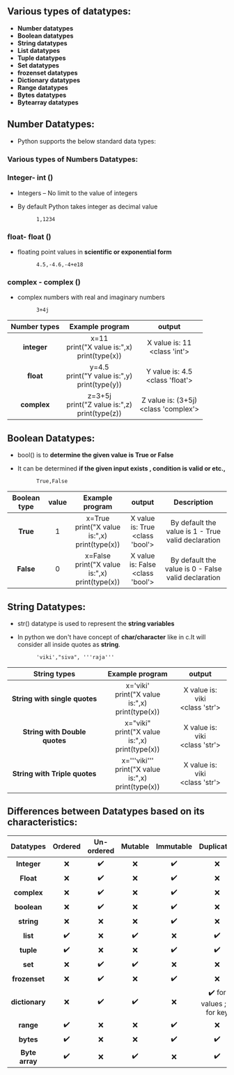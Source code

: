 ## Various types of datatypes:

- **Number datatypes**
- **Boolean datatypes**
- **String datatypes**
- **List datatypes**
- **Tuple datatypes**
- **Set datatypes**
- **frozenset datatypes**
- **Dictionary datatypes**
- **Range datatypes**
- **Bytes datatypes**
- **Bytearray datatypes**

## Number Datatypes: 

- Python supports the below standard data types: 

### Various types of Numbers Datatypes:

### Integer- int () 
    
- Integers – No limit to the value of integers
- By default Python takes integer as decimal value
                
            1,1234
### float- float ()

- floating point values in **scientific or exponential form**

            4.5,-4.6,-4+e18

### complex - complex ()

- complex numbers with real and imaginary numbers
            
            3+4j

|Number types | Example program   | output    |
| :---:   | :---: | :---: |
| **integer**  |  x=11 <br>  print("X value is:",x) <br>   print(type(x))   |  X value is: 11 <br> <class 'int'> |
| **float**    |  y=4.5  <br> print("Y value is:",y)  <br> print(type(y))   |   Y value is: 4.5 <br> <class 'float'> |
| **complex**  |     z=3+5j <br> print("Z value is:",z)  <br>print(type(z))               |   Z value is: (3+5j) <br> <class 'complex'>         |

## Boolean Datatypes:

- bool() is to **determine the given value is True or False**
- It can be determined **if the given input exists , condition is valid or etc.,**

            True,False

| Boolean type | value    | Example program   | output    |Description  |
| :---:   | :---: | :---: | :---: | :---: |
| **True** | 1   | x=True <br>  print("X value is:",x) <br>   print(type(x))   |  X value is: True <br> <class 'bool'> |By default the value is 1 - True valid declaration |
| **False**| 0    | x=False <br>  print("X value is:",x) <br>   print(type(x))   |  X value is: False <br> <class 'bool'>|By default the value is 0 - False valid declaration|

## String Datatypes:

- str() datatype is used to represent the **string variables**
- In python we don't have concept of **char/character** like in c.It will consider all inside quotes as **string**.

            'viki',"siva", '''raja'''

| String types | Example program   | output    |
| :---:   |  :---: | :---: |
| **String with single quotes** | x='viki' <br>  print("X value is:",x) <br>   print(type(x))   |  X value is: viki <br> <class 'str'> |
| **String with Double quotes** | x="viki" <br>  print("X value is:",x) <br>   print(type(x))   |  X value is: viki <br> <class 'str'> |
| **String with Triple quotes** | x='''viki''' <br>  print("X value is:",x) <br>   print(type(x))   |  X value is: viki <br> <class 'str'> |

## Differences between Datatypes based on its characteristics:

| **Datatypes**  |  **Ordered**   |  **Un-ordered** | **Mutable** | **Immutable** | **Duplicates** | **Indexing/Slicing** |
| :---:   | :---: | :---: | :---: | :---: | :---: | :---: | 
| **Integer**  |  :x:  |  :heavy_check_mark: | :x: | :heavy_check_mark: | :x: | :x: |
| **Float**  |  :x:  |  :heavy_check_mark: | :x: | :heavy_check_mark: | :x: | :x: |
| **complex**  |  :x:  |  :heavy_check_mark: | :x: | :heavy_check_mark: | :x: | :x: |
| **boolean**  |  :x:  |  :heavy_check_mark: | :x: | :heavy_check_mark: | :x: | :x: |
| **string**  |  :x:  |  :x: | :x: | :heavy_check_mark: | :x: | :heavy_check_mark:
| **list**  |  :heavy_check_mark:  |  :x: | :heavy_check_mark: | :x: | :heavy_check_mark: |:heavy_check_mark: |
| **tuple**  |  :heavy_check_mark:  |  :x: | :x: | :heavy_check_mark: | :heavy_check_mark: |:heavy_check_mark: |
| **set**    | :x:  |  :heavy_check_mark: | :heavy_check_mark: | :x: | :x: | :x: |
| **frozenset**  | :x:  |  :heavy_check_mark: | :x: | :heavy_check_mark: | :x: | :x: |
| **dictionary**  |  :x: |  :heavy_check_mark:  | :heavy_check_mark: | :x: | :heavy_check_mark: for values ; :x: for key| :x: |
| **range**  |  :heavy_check_mark:  |  :x: | :x: | :heavy_check_mark: | :x: | :heavy_check_mark: |
| **bytes**  |  :heavy_check_mark:  |  :x: | :x: | :heavy_check_mark: | :heavy_check_mark: |:heavy_check_mark: |
| **Byte array**  |  :heavy_check_mark:  |  :x: | :heavy_check_mark: | :x: | :heavy_check_mark: |:heavy_check_mark: |
